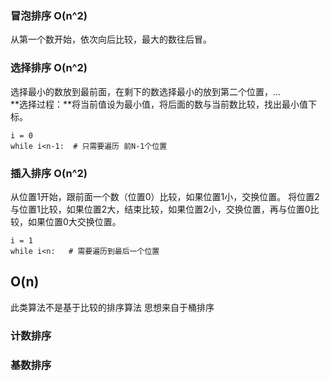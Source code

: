 ### 冒泡排序  O(n^2)
从第一个数开始，依次向后比较，最大的数往后冒。

### 选择排序  O(n^2)
选择最小的数放到最前面，在剩下的数选择最小的放到第二个位置，... <br>
**选择过程：**将当前值设为最小值，将后面的数与当前数比较，找出最小值下标。<br>
```
i = 0  
while i<n-1:  # 只需要遍历 前N-1个位置
```

### 插入排序  O(n^2)
从位置1开始，跟前面一个数（位置0）比较，如果位置1小，交换位置。
将位置2与位置1比较，如果位置2大，结束比较，如果位置2小，交换位置，再与位置0比较，如果位置0大交换位置。
```
i = 1
while i<n:   # 需要遍历到最后一个位置
```

## O(n) 
此类算法不是基于比较的排序算法  思想来自于桶排序
### 计数排序

### 基数排序
